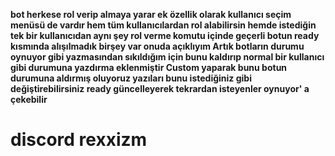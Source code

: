 **bot herkese rol verip almaya yarar ek özellik olarak kullanıcı seçim menüsü de vardır hem tüm kullanıcılardan rol alabilirsin
hemde istediğin tek bir kullanıcıdan aynı şey rol verme komutu içinde geçerli 
botun ready kısmında alışılmadık birşey var onuda açıklıyım Artık botların durumu oynuyor gibi yazmasından sıkıldığım için
bunu kaldırıp normal bir kullanıcı gibi durumuna yazdırma eklenmiştir Custom yaparak bunu botun durumuna aldırmış oluyoruz yazıları bunu istediğiniz gibi değiştirebilirsiniz
ready güncelleyerek tekrardan isteyenler oynuyor' a çekebilir**

# discord rexxizm
